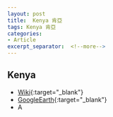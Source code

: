 ```yaml
---
layout: post
title:  Kenya 肯亞
tags: Kenya 肯亞 
categories:
- Article
excerpt_separator:  <!--more-->
---
```

## Kenya 
- [Wiki](https://zh.wikipedia.org/w/index.php?search=Kenya "Wiki"){:target="_blank"} 
- [GoogleEarth](https://earth.google.com/web/search/Kenya "GoogleEarth"){:target="_blank"} 
- A 

